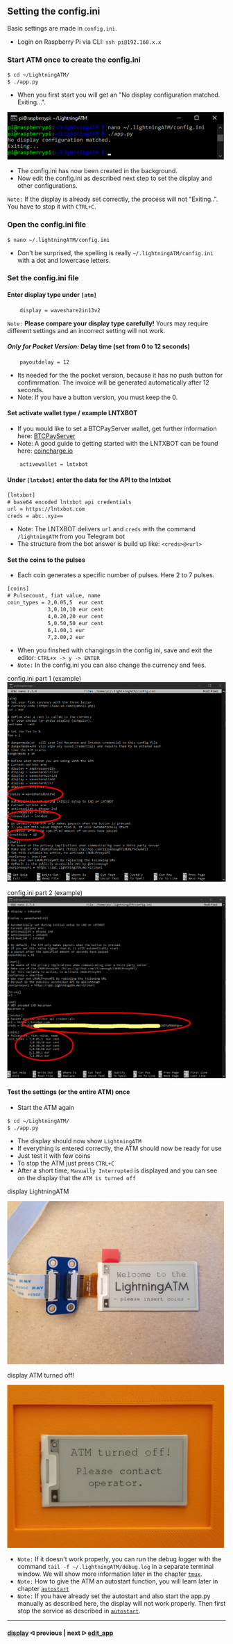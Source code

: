 ##  Setting the config.ini

Basic settings are made in `config.ini`. 

- Login on Raspberry Pi via CLI: `ssh pi@192.168.x.x`

### Start ATM once to create the config.ini

```
$ cd ~/LightningATM/
$ ./app.py
```

- When you first start you will get an "No display configuration matched. Exiting...".

<img src="../pictures/edit_config_first_call_exiting.png" width="500">

- The config.ini has now been created in the background.
- Now edit the config.ini as described next step to set the display and other configurations.

`Note:` If the display is already set correctly, the process will not "Exiting..". You have to stop it with `CTRL+C`. 

### Open the config.ini file

```
$ nano ~/.lightningATM/config.ini
```

- Don't be surprised, the spelling is really `~/.lightningATM/config.ini` with a dot and lowercase letters.

### Set the config.ini file

#### Enter display type under `[atm]`

```
	display = waveshare2in13v2
```
`Note:` **Please compare your display type carefully!** Yours may require different settings and an incorrect setting will not work.

#### *Only for Pocket Version:* Delay time (set from 0 to 12 seconds)

```
	payoutdelay = 12 
```

- Its needed for the the pocket version, because it has no push button for confimrmation. The invoice will be generated automatically after 12 seconds.
- Note: If you have a button version, you must keep the 0.

#### Set activate wallet type / example LNTXBOT

- If you would like to set a BTCPayServer wallet, get further information here: [BTCPayServer](https://docs.lightningatm.me/lightningatm-setup/wallet-setup/lnd_btcpay)
- Note: A good guide to getting started with the LNTXBOT can be found here: [coincharge.io](https://coincharge.io/en/lntxbot-telegram-lightning-wallet/)

```
	activewallet = lntxbot
```

#### Under `[lntxbot]` enter the data for the API to the lntxbot

```
[lntxbot]
# base64 encoded lntxbot api credentials
url = https://lntxbot.com
creds = abc..xyz==
```
  
- Note: The LNTXBOT delivers `url` and `creds` with the command `/lightningATM` from you Telegram bot
- The structure from the bot answer is build up like: `<creds>@<url>`

#### Set the coins to the pulses

- Each coin generates a specific number of pulses. Here 2 to 7 pulses.

```
[coins]
# Pulsecount, fiat value, name
coin_types = 2,0.05,5  eur cent
             3,0.10,10 eur cent
             4,0.20,20 eur cent
             5,0.50,50 eur cent
             6,1.00,1 eur
             7,2.00,2 eur
```

- When you finshed with changings in the config.ini, save and exit the editor: `CTRL+x -> y -> ENTER`
- `Note:` In the config.ini you can also change the currency and fees.

config.ini part 1 (example)
![config.ini part 1](../pictures/edit_config_terminal_1.png)

config.ini part 2 (example)
![config.ini part 2](../pictures/edit_config_terminal_2.png)

#### Test the settings (or the entire ATM) once

- Start the ATM again

```
$ cd ~/LightningATM/
$ ./app.py
```

- The display should now show `LightningATM`
- If everything is entered correctly, the ATM should now be ready for use
- Just test it with few coins
- To stop the ATM just press `CTRL+C`
- After a short time, `Manually Interrupted` is displayed and you can see on the display that the `ATM is turned off`

display LightningATM

<img src="../pictures/edit_config_display_ATM_on.jpg" width="500">

display ATM turned off!

<img src="../pictures/edit_config_display_ATM_off.jpg" width="500">

- `Note:` If it doesn't work properly, you can run the debug logger with the command `tail -f ~/.lightningATM/debug.log` in a separate terminal window. We will show more information later in the chapter [`tmux`](/docs/guide/tmux_monitoring.md).
- `Note:` How to give the ATM an autostart function, you will learn later in chapter [`autostart`](/docs/guide/autostart.md)
- `Note:` If you have already set the autostart and also start the app.py manually as described here, the display will not work properly. Then first stop the service as described in [`autostart`](/docs/guide/autostart.md).

---

#### [display](/docs/guide/display.md)  ᐊ  previous | next  ᐅ  [edit_app](/docs/guide/edit_app.md)









